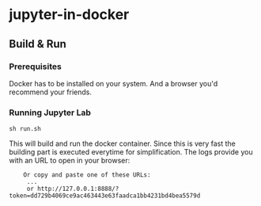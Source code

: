 # jupyter-in-docker

## Build & Run

### Prerequisites

Docker has to be installed on your system. And a browser you'd recommend your friends.

### Running Jupyter Lab

`sh run.sh`

This will build and run the docker container. Since this is very fast the building part is executed everytime for simplification.
The logs provide you with an URL to open in your browser:
```
    Or copy and paste one of these URLs:
     ...
     or http://127.0.0.1:8888/?token=dd729b4069ce9ac463443e63faadca1bb4231bd4bea5579d
```
